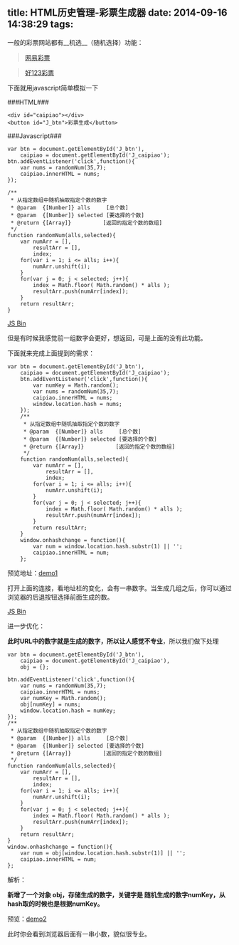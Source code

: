 title: HTML历史管理-彩票生成器
date: 2014-09-16 14:38:29
tags:
---
一般的彩票网站都有__机选__（随机选择）功能：

> [网易彩票](http://caipiao.163.com/order/dlt/#from=syks)

> [好123彩票](http://caipiao.hao123.com/)

下面就用javascript简单模拟一下

###HTML###

```
<div id="caipiao"></div>
<button id="J_btn">彩票生成</button>
```

###Javascript###


```
var btn = document.getElementById('J_btn'),
    caipiao = document.getElementById('J_caipiao');
btn.addEventListener('click',function(){
    var nums = randomNum(35,7);
    caipiao.innerHTML = nums;
});

/**
 * 从指定数组中随机抽取指定个数的数字
 * @param  {[Number]} alls     [总个数]
 * @param  {[Number]} selected [要选择的个数]
 * @return {[Array]}          [返回的指定个数的数组]
 */
function randomNum(alls,selected){
    var numArr = [],
        resultArr = [],
        index;
    for(var i = 1; i <= alls; i++){
        numArr.unshift(i);
    }
    for(var j = 0; j < selected; j++){
        index = Math.floor( Math.random() * alls );
        resultArr.push(numArr[index]);
    }
    return resultArr;
}
```
<a class="jsbin-embed" href="http://jsbin.com/binom/2/embed">JS Bin</a><script src="http://static.jsbin.com/js/embed.js"></script>

但是有时候我感觉前一组数字会更好，想返回，可是上面的没有此功能。

下面就来完成上面提到的需求：

```
var btn = document.getElementById('J_btn'),
    caipiao = document.getElementById('J_caipiao');
    btn.addEventListener('click',function(){
        var numKey = Math.random();
        var nums = randomNum(35,7);
        caipiao.innerHTML = nums;
        window.location.hash = nums;
    });
    /**
     * 从指定数组中随机抽取指定个数的数字
     * @param  {[Number]} alls     [总个数]
     * @param  {[Number]} selected [要选择的个数]
     * @return {[Array]}          [返回的指定个数的数组]
     */
    function randomNum(alls,selected){
        var numArr = [],
            resultArr = [],
            index;
        for(var i = 1; i <= alls; i++){
            numArr.unshift(i);
        }
        for(var j = 0; j < selected; j++){
            index = Math.floor( Math.random() * alls );
            resultArr.push(numArr[index]);
        }
        return resultArr;
    }
    window.onhashchange = function(){
        var num = window.location.hash.substr(1) || '';
        caipiao.innerHTML = num;
    };
```

预览地址：[demo1](http://jsbin.com/batocu/1/)

打开上面的连接，看地址栏的变化，会有一串数字。当生成几组之后，你可以通过浏览器的后退按钮选择前面生成的数。

<a class="jsbin-embed" href="http://jsbin.com/batocu/1/embed">JS Bin</a><script src="http://static.jsbin.com/js/embed.js"></script>

进一步优化：

__此时URL中的数字就是生成的数字，所以让人感觉不专业__，所以我们做下处理

```
var btn = document.getElementById('J_btn'),
    caipiao = document.getElementById('J_caipiao'),
    obj = {};

btn.addEventListener('click',function(){
    var nums = randomNum(35,7);
    caipiao.innerHTML = nums;
    var numKey = Math.random();
    obj[numKey] = nums;
    window.location.hash = numKey;
});
/**
 * 从指定数组中随机抽取指定个数的数字
 * @param  {[Number]} alls     [总个数]
 * @param  {[Number]} selected [要选择的个数]
 * @return {[Array]}          [返回的指定个数的数组]
 */
function randomNum(alls,selected){
    var numArr = [],
        resultArr = [],
        index;
    for(var i = 1; i <= alls; i++){
        numArr.unshift(i);
    }
    for(var j = 0; j < selected; j++){
        index = Math.floor( Math.random() * alls );
        resultArr.push(numArr[index]);
    }
    return resultArr;
}
window.onhashchange = function(){
    var num = obj[window.location.hash.substr(1)] || '';
    caipiao.innerHTML = num;
};
```

解析：

__新增了一个对象 obj，存储生成的数字，关键字是 随机生成的数字numKey，从hash取的时候也是根据numKey。__

预览：[demo2](http://jsbin.com/bakep/1/#0.8101516056340188)

此时你会看到浏览器后面有一串小数，貌似很专业。